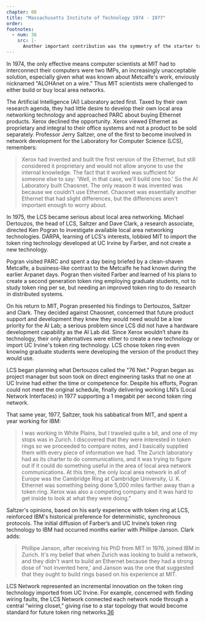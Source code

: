 ```yaml
---
chapter: 08
title: "Massachusetts Institute of Technology 1974 - 1977"
order: 
footnotes:
  - num: 36
    src: |- 
      Another important contribution was the symmetry of the starter token. See Clark, Pogran and Reed, “An Introduction to Local Area Networks,” *Proceedings of the IEEE*, Vol. 66, No. 11, Nov. 1978 
---
```


In 1974, the only effective means computer scientists at MIT had to interconnect their computers were two IMPs, an increasingly unacceptable solution, especially given what was known about Metcalfe's work, enviously nicknamed "ALOHAnet on a wire.” Thus MIT scientists were challenged to either build or buy local area networks.

The Artificial Intelligence (AI) Laboratory acted first. Taxed by their own research agenda, they had little desire to develop their own local area networking technology and approached PARC about buying Ethernet products. Xerox declined the opportunity. Xerox viewed Ethernet as proprietary and integral to their office systems and not a product to be sold separately. Professor Jerry Saltzer, one of the first to become involved in network development for the Laboratory for Computer Science (LCS), remembers:

>Xerox had invented and built the first version of the Ethernet, but still considered it proprietary and would not allow anyone to use the internal knowledge. The fact that it worked was sufficient for someone else to say: 'Well, in that case, we'll build one too.' So the AI Laboratory built Chaosnet. The only reason it was invented was because we couldn't use Ethernet. Chaosnet was essentially another Ethernet that had slight differences, but the differences aren't important enough to worry about.

In 1975, the LCS became serious about local area networking. Michael Dertouzos, the head of LCS, Saltzer and Dave Clark, a research associate, directed Ken Pogran to investigate available local area networking technologies. DARPA, learning of LCS's interests, lobbied MIT to import the token ring technology developed at UC Irvine by Farber, and not create a new technology.

Pogran visited PARC and spent a day being briefed by a clean-shaven Metcalfe, a business-like contrast to the Metcalfe he had known during the earlier Arpanet days. Pogran then visited Farber and learned of his plans to create a second generation token ring employing graduate students, not to study token ring per se, but needing an improved token ring to do research in distributed systems.

On his return to MIT, Pogran presented his findings to Dertouzos, Saltzer and Clark. They decided against Chaosnet, concerned that future product support and development they knew they would need would be a low priority for the AI Lab; a serious problem since LCS did not have a hardware development capability as the AI Lab did. Since Xerox wouldn’t share its technology, their only alternatives were either to create a new technology or import UC Irvine's token ring technology. LCS chose token ring even knowing graduate students were developing the version of the product they would use.

LCS began planning what Dertouzos called the "76 Net." Pogran began as project manager but soon took on direct engineering tasks that no one at UC Irvine had either the time or competence for. Despite his efforts, Pogran could not meet the original schedule, finally delivering working LNI’s (Local Network Interfaces) in 1977 supporting a 1 megabit per second token ring network.

That same year, 1977, Saltzer, took his sabbatical from MIT, and spent a year working for IBM:

>I was working in White Plains, but I traveled quite a bit, and one of my stops was in Zurich. I discovered that they were interested in token rings so we proceeded to compare notes, and I  basically supplied them with every piece of information we had. The Zurich laboratory had as its charter to do communications, and it was trying to figure out if it could do something useful in the area of local area network communications. At this time, the only local area network in all of Europe was the Cambridge Ring at Cambridge University, U. K. Ethernet was something being done 5,000 miles farther away than a token ring. Xerox was also a competing company and it was hard to get inside to look at what they were doing."

Saltzer's opinions, based on his early experience with token ring at LCS, reinforced IBM's historical preference for deterministic, synchronous protocols. The initial diffusion of Farber’s and UC Irvine’s token ring technology to IBM had occurred months earlier with Phillipe Janson. Clark adds:

>Phillipe Janson, after receiving his PhD from MIT in 1976, joined IBM in Zurich. It's my belief that when Zurich was looking to build a network, and they didn't want to build an Ethernet because they had a strong dose of 'not invented here,' and Janson was the one that suggested that they ought to build rings based on his experience at MIT.

LCS Network represented an incremental innovation on the token ring technology imported from UC Irvine. For example, concerned with finding wiring faults, the LCS Network connected each network node through a central “wiring closet,” giving rise to a star topology that would become standard for future token ring networks.<a name="fnloc36" href="#fn36">36</a>
